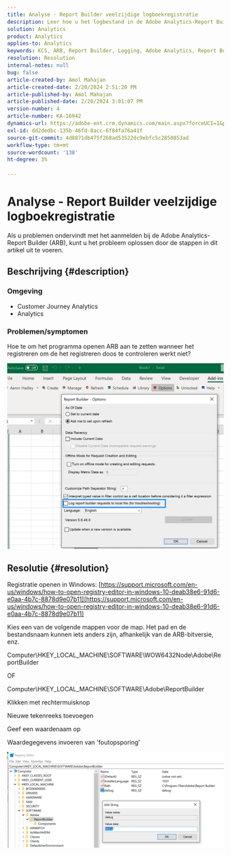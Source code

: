 ```yaml
---
title: Analyse - Report Builder veelzijdige logboekregistratie
description: Leer hoe u het logbestand in de Adobe Analytics-Report Builder kunt oplossen.
solution: Analytics
product: Analytics
applies-to: Analytics
keywords: KCS, ARB, Report Builder, Logging, Adobe Analytics, Report Builder Analytics
resolution: Resolution
internal-notes: null
bug: false
article-created-by: Amol Mahajan
article-created-date: 2/20/2024 2:51:20 PM
article-published-by: Amol Mahajan
article-published-date: 2/20/2024 3:01:07 PM
version-number: 4
article-number: KA-16942
dynamics-url: https://adobe-ent.crm.dynamics.com/main.aspx?forceUCI=1&pagetype=entityrecord&etn=knowledgearticle&id=8cb36b7f-ffcf-ee11-9079-6045bd0065b6
exl-id: dd2dedbc-135b-46fd-8acc-6f84fa76a41f
source-git-commit: 4d8871db475f268ad53522dc9ebfc5c2850853ad
workflow-type: tm+mt
source-wordcount: '138'
ht-degree: 3%

---
```


# Analyse - Report Builder veelzijdige logboekregistratie


Als u problemen ondervindt met het aanmelden bij de Adobe Analytics-Report Builder (ARB), kunt u het probleem oplossen door de stappen in dit artikel uit te voeren.

## Beschrijving {#description}


### <b>Omgeving</b>

- Customer Journey Analytics
- Analytics




### <b>Problemen/symptomen</b>

Hoe te om het programma openen ARB aan te zetten wanneer het registreren om de het registreren doos te controleren werkt niet?



![](assets/___8db36b7f-ffcf-ee11-9079-6045bd0065b6___.png)


## Resolutie {#resolution}




Registratie openen in Windows: [https://support.microsoft.com/en-us/windows/how-to-open-registry-editor-in-windows-10-deab38e6-91d6-e0aa-4b7c-8878d9e07b11](https://support.microsoft.com/en-us/windows/how-to-open-registry-editor-in-windows-10-deab38e6-91d6-e0aa-4b7c-8878d9e07b11)

Kies een van de volgende mappen voor de map. Het pad en de bestandsnaam kunnen iets anders zijn, afhankelijk van de ARB-bitversie, enz.

Computer\HKEY_LOCAL_MACHINE\SOFTWARE\WOW6432Node\Adobe\ReportBuilder

OF

Computer\HKEY_LOCAL_MACHINE\SOFTWARE\Adobe\ReportBuilder

Klikken met rechtermuisknop

Nieuwe tekenreeks toevoegen

Geef een waardenaam op

Waardegegevens invoeren van &#39;foutopsporing&#39;

![](assets/066ee289-0b9e-eb11-b1ac-000d3a3684a8.png)

